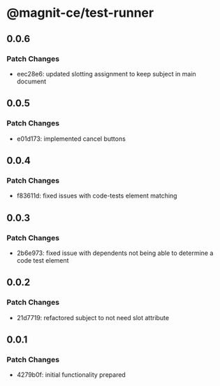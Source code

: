 # @magnit-ce/test-runner

## 0.0.6

### Patch Changes

- eec28e6: updated slotting assignment to keep subject in main document

## 0.0.5

### Patch Changes

- e01d173: implemented cancel buttons

## 0.0.4

### Patch Changes

- f83611d: fixed issues with code-tests element matching

## 0.0.3

### Patch Changes

- 2b6e973: fixed issue with dependents not being able to determine a code test element

## 0.0.2

### Patch Changes

- 21d7719: refactored subject to not need slot attribute

## 0.0.1

### Patch Changes

- 4279b0f: initial functionality prepared
